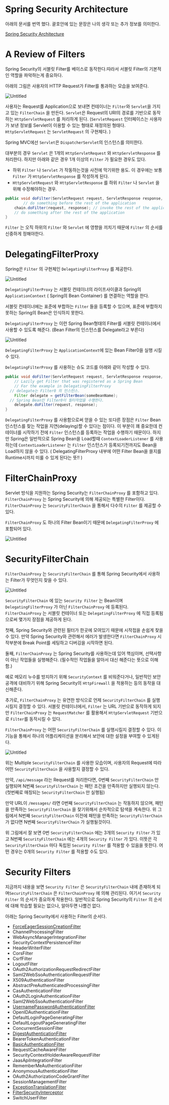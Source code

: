 # Spring Security Architecture

아래의 문서를 번역 했다. 괄호안에 있는 문장은 나의 생각 또는 추가 정보를 의미한다.

[Spring Security Architecture](https://docs.spring.io/spring-security/reference/servlet/architecture.html)

# A Review of Filters

Spring Security의 서블릿 Filter를 베이스로 동작한다.따라서 서블릿 Filter의 기본적인 역할을 파악하는게 중요하다.

아래의 그림은 사용자의 HTTP Request가 Filter를 통과하는 모습을 보여준다.

![Untitled](./images/Spring-Security-Architecture/Untitled.png)

사용자는 Request를 Application으로 보내면 컨테이너는 `Filter`와 `Servlet`을 가지고 있는 `FilterChain` 을 만든다. `Servlet`은 Request의 URI의 경로를 기반으로 동작하는 `HttpServletRequest` 를 처리하게 된다. (`ServletRequest` 인터페이스는 사용자가 보낸 정보를 Servlet이 이용할 수 있는 형태로 재정의된 형태다. `HttpServletRequest` 는 `ServletRequest` 의 구현체다. )

Spring MVC에선 `Servlet`은 `DispatcherServlet`의 인스턴스를 의미한다.

대부분의 경우 `Servlet` 은 1개의 `HttpServletRequest` 와 `HttpServletResponse` 를 처리한다. 하지만 아래와 같은 경우 1개 이상의 `Filter` 가 필요한 경우도 있다.

- 하위 `Filter` 나 `Servlet` 가 작동하는것을 사전에 막기위한 용도. 이 경우에는 보통 `Filter` 가 `HttpServletResponse` 를 작성하게 된다.
- `HttpServletRequest` 와 `HttpServletResponse` 를 하위 `Filter` 나 `Servlet` 을 위해 수정해야하는 경우.

```java
public void doFilter(ServletRequest request, ServletResponse response, FilterChain chain) {
		// do something before the rest of the application
    chain.doFilter(request, response); // invoke the rest of the application
    // do something after the rest of the application
}
```

`Filter` 는 오직 하위의 `Filter` 와 `Servlet` 에 영향을 끼치기 때문에 `Filter` 의 순서를 신중하게 정해야한다.

# **DelegatingFilterProxy**

Spring은 `Filter` 의 구현체인 `DelegatingFilterProxy` 를 제공한다.

![Untitled](./images/Spring-Security-Architecture/Untitled%201.png)

`DelegatingFilterProxy` 는 서블릿 컨테이너의 라이프사이클과 Spring의 `ApplicationContext` ( Spring의 Bean Container) 를 연결하는 역할을 한다.

서블릿 컨테이너에는 표준에 부합하는 `Filter` 들을 등록할 수 있으며, 표준에 부합하지 못하는 Spring의 Bean은 인식하지 못한다.

`DelegatingFilterProxy` 는 이런 Spring Bean형태의 Filter를 서블릿 컨테이너에서 사용할 수 있도록 해준다. (Bean Filter의 인스턴스를 Delegate라고 부른다)

![Untitled](./images/Spring-Security-Architecture/Untitled%202.png)

`DelegatingFilterProxy` 는 `ApplicationContext`에 있는 Bean Filter0을 실행 시킬수 있다.

`DelegatingFilterProxy` 를 사용하는 슈도 코드를 아래와 같이 작성할 수 있다.

```java
public void doFilter(ServletRequest request, ServletResponse response, FilterChain chain) {
	// Lazily get Filter that was registered as a Spring Bean
	// For the example in DelegatingFilterProxy
  // delegate는 Filter0 의 인스턴스.
	Filter delegate = getFilterBean(someBeanName);
  // Spring Bean인 Filter0이 필터작업을 수행한다.
	delegate.doFilter(request, response);
}
```

`DelegatingFilterProxy` 를 사용함으로써 얻을 수 있는 또다른 장점은 `Filter` Bean 인스턴스를 찾는 작업을 지연(delaying)할 수 있다는 점이다. 이 부분이 꽤 중요한데 컨테이너를 시작하기 전에 `Filter` 인스턴스를 등록하는 작업을 수행하기 때문이다. 하지만 Spring은 일반적으로 Spring Bean을 Load할때 `ContextLoaderListener` 를 사용하는데 `ContextLoaderListener` 는 `Filter` 인스턴스가 등록되기전까지도 Bean을 Load하지 않을 수 있다. ( DelegatingFilterProxy 내부에 어떤 Filter Bean을 쓸지를 Runtime시까지 미룰 수 있게 된다는 뜻!! )

# FilterChainProxy

Servlet 방식을 지원하는 Spring Security는 `FilterChainProxy` 를 포함하고 있다. `FilterChainProxy` 는 Spring Security에 의해 제공되는 특별한 Filter이다. `FilterChainProxy` 는 `SecurityFilterChain` 을 통해서 다수의 `Filter` 를 제공할 수 있다.

`FilterChainProxy` 도 하나의 Filter Bean이기 때문에 `DelegatingFilterProxy` 에 포함되어 있다.

![Untitled](./images/Spring-Security-Architecture/Untitled%203.png)

# **SecurityFilterChain**

`FilterChainProxy` 는 `SecurityFilterChain` 를 통해 Spring Security에서 사용하는 Filter가 무엇인지 찾을 수 있다.

![Untitled](./images/Spring-Security-Architecture/Untitled%204.png)

`SecurityFilterChain` 에 있는 `Security Filter` 는 Bean이며 `DelegatingFilterProxy` 가 아닌 `FilterChainProxy` 에 등록된다. `FilterChainProxy` 는 서블릿 컨테이너 또는 `DelegatingFilterProxy` 에 직접 등록됨으로써 몇가지 장점을 제공하게 된다.

첫째, Spring Security와 관련된 필터가 한곳에 모여있기 때문에 시작접을 손쉽게 찾을 수 있다. 만약 Spring Security와 관련해서 에러가 발생한다면 `FilterChainProxy` 시작부분에 Break Point를 세팅하고 디버깅을 시작하면 된다.

둘째, `FilterChainProxy` 는 Spring Security를 사용하는데 있어 핵심이며, 선택사항이 아닌 작업들을 실행해준다. (필수적인 작업들을 알아서 대신 해준다는 뜻으로 이해함.)

예로 메모리 누수를 방지하기 위해 `SecurityContext` 를 비워준다거나, 일반적인 보안 공격에 대비하기 위해 Spring Security의 `HttpFirewall` 을 적용하는 등의 동작을 대신해준다.

추가로, `FilterChainProxy` 는 유연한 방식으로 언제 `SecurityFilterChain` 를 실행시킬지 결정할 수 있다. 서블릿 컨테이너에서, `Filter` 는 URL 기반으로 동작하게 되지만 `FilterChainProxy` 는 `RequestMatcher` 를 활용해서 `HttpServletRequest` 기반으로 `Filter`를 동작시킬 수 있다.

`FilterChainProxy` 는 어떤 `SecurityFilterChain` 를 실행시킬지 결정할 수 있다. 이 기능을 통해서 하나의 어플리케이션을 분리해서 보안에 대한 설정을 부여할 수 있게된다.

![Untitled](./images/Spring-Security-Architecture/Untitled%205.png)

위는 Multiple `SecurityFilterChain` 를 사용한 모습이며, 사용자의 Request에 따라 어떤 `SecurityFilterChain` 을 사용할지 결정할 수 있다.

만약, `/api/message` 라는 Request를 처리한다면, 0번째 `SecurityFilterChain` 만 실행되며 N번째 `SecurityFilterChain` 는 패턴 조건을 만족하지만 실행되지 않는다. (첫번째로 매칭되는 `SecurityFilterChain` 만 실행됨)

만약 URL이 `/messages/` 라면 0번째 `SecurityFilterChain` 는 작동하지 않으며, 패턴을 만족하는 `SecurityFilterChain` 을 찾기위해서 순차적으로 탐색을 계속한다. 위 그림에서 N번째 `SecurityFilterChain` 이전에 패턴을 만족하는 `SecurityFilterChain` 가 없다면 N번째 `SecurityFilterChain` 가 실행될것이다.

위 그림에서 잘 보면 0번 `SecurityFilterChain` 에는 3개의 `Security Filter` 가 있고 N번째 `SecurityFilterChain` 에는 4개의 `Security Filter` 가 있다. 이뜻은 각 `SecurityFilterChain` 마다 독립된 `Security Filter` 를 적용할 수 있음을 뜻한다. 어떤 경우는 0개의 `Security Filter` 를 적용할 수도 있다.

# **Security Filters**

지금까지 내용을 보면 `Security Filter` 은 `SecurityFilterChain` 내에 존재하게 되며`SecurityFilterChain` 은 `FilterChainProxy` 에 의해 관리된다. 여기서 `Security Filter` 의 순서가 중요하게 작용한다. 일반적으로 Spring Security의 `Filter` 의 순서에 대해 학습할 필요는 없으나, 알아두면 나쁠건 없다.

아래는 Spring Security에서 사용하는 Filter의 순서다.

- [ForceEagerSessionCreationFilter](https://docs.spring.io/spring-security/reference/servlet/authentication/session-management.html#session-mgmt-force-session-creation)
- ChannelProcessingFilter
- WebAsyncManagerIntegrationFilter
- SecurityContextPersistenceFilter
- HeaderWriterFilter
- CorsFilter
- CsrfFilter
- LogoutFilter
- OAuth2AuthorizationRequestRedirectFilter
- Saml2WebSsoAuthenticationRequestFilter
- X509AuthenticationFilter
- AbstractPreAuthenticatedProcessingFilter
- CasAuthenticationFilter
- OAuth2LoginAuthenticationFilter
- Saml2WebSsoAuthenticationFilter
- [UsernamePasswordAuthenticationFilter](https://docs.spring.io/spring-security/reference/servlet/authentication/passwords/form.html#servlet-authentication-usernamepasswordauthenticationfilter)
- OpenIDAuthenticationFilter
- DefaultLoginPageGeneratingFilter
- DefaultLogoutPageGeneratingFilter
- ConcurrentSessionFilter
- [DigestAuthenticationFilter](https://docs.spring.io/spring-security/reference/servlet/authentication/passwords/digest.html#servlet-authentication-digest)
- BearerTokenAuthenticationFilter
- [BasicAuthenticationFilter](https://docs.spring.io/spring-security/reference/servlet/authentication/passwords/basic.html#servlet-authentication-basic)
- RequestCacheAwareFilter
- SecurityContextHolderAwareRequestFilter
- JaasApiIntegrationFilter
- RememberMeAuthenticationFilter
- AnonymousAuthenticationFilter
- OAuth2AuthorizationCodeGrantFilter
- SessionManagementFilter
- [ExceptionTranslationFilter](https://docs.spring.io/spring-security/reference/servlet/architecture.html#servlet-exceptiontranslationfilter)
- [FilterSecurityInterceptor](https://docs.spring.io/spring-security/reference/servlet/authorization/authorize-requests.html#servlet-authorization-filtersecurityinterceptor)
- SwitchUserFilter
